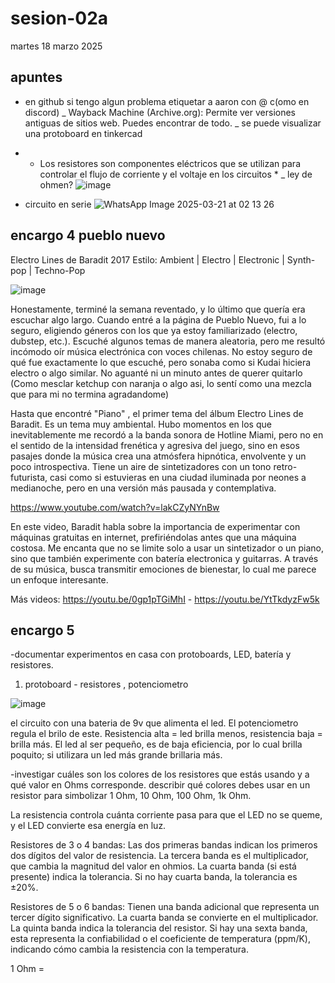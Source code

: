 # sesion-02a
martes 18 marzo 2025

## apuntes
- en github si tengo algun problema etiquetar a aaron con @ c(omo en discord)
_  Wayback Machine (Archive.org):  Permite ver versiones antiguas de sitios web. Puedes encontrar de todo.
_  se puede visualizar una protoboard en tinkercad
- * Los resistores son componentes eléctricos que se utilizan para controlar el flujo de corriente y el voltaje en los circuitos *
_ ley de ohmen?
![image](https://github.com/user-attachments/assets/8d0331b6-bffe-4c7e-bc44-42c81b1a7110)

- circuito en serie
![WhatsApp Image 2025-03-21 at 02 13 26](https://github.com/user-attachments/assets/3aed38bf-a17a-4de0-8029-2a79520af86e)





## encargo 4 pueblo nuevo
Electro Lines de Baradit 
2017
Estilo: Ambient | Electro | Electronic | Synth-pop | Techno-Pop

![image](https://github.com/user-attachments/assets/42c0a133-3527-487e-85ba-d08aa40f32a2)

Honestamente, terminé la semana reventado, y lo último que quería era escuchar algo largo. Cuando entré a la página de Pueblo Nuevo, fui a lo seguro, eligiendo géneros con los que ya estoy familiarizado (electro, dubstep, etc.). Escuché algunos temas de manera aleatoria, pero me resultó incómodo oír música electrónica con voces chilenas. No estoy seguro de qué fue exactamente lo que escuché, pero sonaba como si Kudai hiciera electro o algo similar. No aguanté ni un minuto antes de querer quitarlo (Como mesclar ketchup con naranja o algo asi, lo sentí como una mezcla que para mi no termina agradandome)

Hasta que encontré "Piano" , el primer tema del álbum Electro Lines de Baradit. Es un tema muy ambiental. Hubo momentos en los que inevitablemente me recordó a la banda sonora de Hotline Miami, pero no en el sentido de la intensidad frenética y agresiva del juego, sino en esos pasajes donde la música crea una atmósfera hipnótica, envolvente y un poco introspectiva. Tiene un aire de sintetizadores con un tono retro-futurista, casi como si estuvieras en una ciudad iluminada por neones a medianoche, pero en una versión más pausada y contemplativa.

https://www.youtube.com/watch?v=lakCZyNYnBw

En este video, Baradit habla sobre la importancia de experimentar con máquinas gratuitas en internet, prefiriéndolas antes que una máquina costosa. Me encanta que no se limite solo a usar un sintetizador o un piano, sino que también experimente con batería electronica y guitarras. A través de su música, busca transmitir emociones de bienestar, lo cual me parece un enfoque interesante.


Más videos: https://youtu.be/0gp1pTGiMhI  -  https://youtu.be/YtTkdyzFw5k
        


## encargo 5 
-documentar experimentos en casa con protoboards, LED, batería y resistores.

1. protoboard - resistores , potenciometro

![image](https://github.com/user-attachments/assets/dc4ff12a-086e-44fc-a14b-741e1c90e322)

el circuito con una bateria de 9v que alimenta el led. El potenciometro regula el brilo de este. Resistencia alta = led brilla menos, resistencia baja = brilla más. El led al ser pequeño, es de baja eficiencia, por lo cual brilla poquito; si utilizara un led más grande brillaria más.




-investigar cuáles son los colores de los resistores que estás usando y a qué valor en Ohms corresponde. describir qué colores debes usar en un resistor para simbolizar 1 Ohm, 10 Ohm, 100 Ohm, 1k Ohm.

La resistencia controla cuánta corriente pasa para que el LED no se queme, y el LED convierte esa energía en luz.

Resistores de 3 o 4 bandas:
Las dos primeras bandas indican los primeros dos dígitos del valor de resistencia. La tercera banda es el multiplicador, que cambia la magnitud del valor en ohmios. La cuarta banda (si está presente) indica la tolerancia. Si no hay cuarta banda, la tolerancia es ±20%.

Resistores de 5 o 6 bandas:
Tienen una banda adicional que representa un tercer dígito significativo. La cuarta banda se convierte en el multiplicador. La quinta banda indica la tolerancia del resistor. Si hay una sexta banda, esta representa la confiabilidad o el coeficiente de temperatura (ppm/K), indicando cómo cambia la resistencia con la temperatura.

1 Ohm = 







